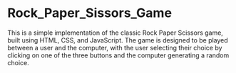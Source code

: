 # Rock_Paper_Sissors_Game
This is a simple implementation of the classic Rock Paper Scissors game, built using HTML, CSS, and JavaScript. The game is designed to be played between a user and the computer, with the user selecting their choice by clicking on one of the three buttons and the computer generating a random choice.
